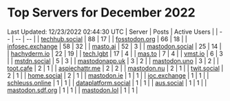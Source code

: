 # Top Servers for December 2022
Last Updated: 12/23/2022 02:44:30 UTC
| Server | Posts | Active Users |
| -- | -- | -- |
| [techhub.social](https://techhub.social/tags/PowerShell) | 88 | 17 |
| [fosstodon.org](https://fosstodon.org/tags/PowerShell) | 66 | 18 |
| [infosec.exchange](https://infosec.exchange/tags/PowerShell) | 58 | 32 |
| [masto.ai](https://masto.ai/tags/PowerShell) | 52 | 3 |
| [mastodon.social](https://mastodon.social/tags/PowerShell) | 25 | 14 |
| [hachyderm.io](https://hachyderm.io/tags/PowerShell) | 22 | 19 |
| [tech.lgbt](https://tech.lgbt/tags/PowerShell) | 17 | 4 |
| [mas.to](https://mas.to/tags/PowerShell) | 7 | 4 |
| [vmst.io](https://vmst.io/tags/PowerShell) | 6 | 3 |
| [mstdn.social](https://mstdn.social/tags/PowerShell) | 5 | 3 |
| [mastodonapp.uk](https://mastodonapp.uk/tags/PowerShell) | 3 | 2 |
| [mastodon.uno](https://mastodon.uno/tags/PowerShell) | 3 | 2 |
| [toot.cafe](https://toot.cafe/tags/PowerShell) | 2 | 1 |
| [aspiechattr.me](https://aspiechattr.me/tags/PowerShell) | 2 | 2 |
| [mastodon.nu](https://mastodon.nu/tags/PowerShell) | 2 | 1 |
| [twit.social](https://twit.social/tags/PowerShell) | 2 | 1 |
| [home.social](https://home.social/tags/PowerShell) | 2 | 1 |
| [mastodon.ie](https://mastodon.ie/tags/PowerShell) | 1 | 1 |
| [ioc.exchange](https://ioc.exchange/tags/PowerShell) | 1 | 1 |
| [schleuss.online](https://schleuss.online/tags/PowerShell) | 1 | 1 |
| [dataplatform.social](https://dataplatform.social/tags/PowerShell) | 1 | 1 |
| [aus.social](https://aus.social/tags/PowerShell) | 1 | 1 |
| [mastodon.sdf.org](https://mastodon.sdf.org/tags/PowerShell) | 1 | 1 |
| [mastodon.lol](https://mastodon.lol/tags/PowerShell) | 1 | 1 |
